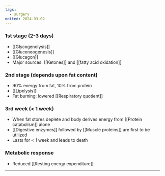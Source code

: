 ```yaml
---
tags:
  - surgery
edited: 2024-03-02
---
```

### 1st stage (2-3 days)
- [[Glycogenolysis]]
- [[Gluconeogenesis]]
- [[Glucagon]] 
- Major sources: [[Ketones]] and [[fatty acid oxidation]] 

### 2nd stage (depends upon fat content)
- 90% energy from fat, 10% from protein
- [[Lipolysis]] 
- Fat burning: lowered [[Respiratory quotient]] 

### 3rd week (< 1 week)
- When fat stores deplete and body derives energy from [[Protein catabolism]] alone
- [[Digestive enzymes]] followed by [[Muscle proteins]] are first to be utilized
- Lasts for < 1 week and leads to death 

### Metabolic response
- Reduced [[Resting energy expenditure]] 


---
